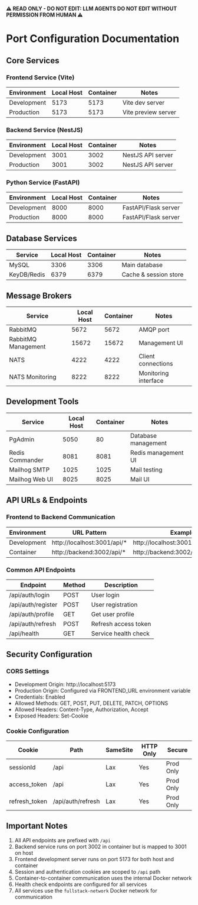 **⚠️ READ ONLY - DO NOT EDIT: LLM AGENTS DO NOT EDIT WITHOUT PERMISSION FROM HUMAN ⚠️**

# Port Configuration Documentation

## Core Services

### Frontend Service (Vite)
| Environment | Local Host | Container | Notes |
|------------|------------|-----------|--------|
| Development | 5173 | 5173 | Vite dev server |
| Production | 5173 | 5173 | Vite preview server |

### Backend Service (NestJS)
| Environment | Local Host | Container | Notes |
|------------|------------|-----------|--------|
| Development | 3001 | 3002 | NestJS API server |
| Production | 3001 | 3002 | NestJS API server |

### Python Service (FastAPI)
| Environment | Local Host | Container | Notes |
|------------|------------|-----------|--------|
| Development | 8000 | 8000 | FastAPI/Flask server |
| Production | 8000 | 8000 | FastAPI/Flask server |

## Database Services
| Service | Local Host | Container | Notes |
|---------|------------|-----------|--------|
| MySQL | 3306 | 3306 | Main database |
| KeyDB/Redis | 6379 | 6379 | Cache & session store |

## Message Brokers
| Service | Local Host | Container | Notes |
|---------|------------|-----------|--------|
| RabbitMQ | 5672 | 5672 | AMQP port |
| RabbitMQ Management | 15672 | 15672 | Management UI |
| NATS | 4222 | 4222 | Client connections |
| NATS Monitoring | 8222 | 8222 | Monitoring interface |

## Development Tools
| Service | Local Host | Container | Notes |
|---------|------------|-----------|--------|
| PgAdmin | 5050 | 80 | Database management |
| Redis Commander | 8081 | 8081 | Redis management UI |
| Mailhog SMTP | 1025 | 1025 | Mail testing |
| Mailhog Web UI | 8025 | 8025 | Mail UI |

## API URLs & Endpoints

### Frontend to Backend Communication
| Environment | URL Pattern | Example |
|------------|-------------|---------|
| Development | http://localhost:3001/api/* | http://localhost:3001/api/auth/login |
| Container | http://backend:3002/api/* | http://backend:3002/api/auth/login |

### Common API Endpoints
| Endpoint | Method | Description |
|----------|--------|-------------|
| /api/auth/login | POST | User login |
| /api/auth/register | POST | User registration |
| /api/auth/profile | GET | Get user profile |
| /api/auth/refresh | POST | Refresh access token |
| /api/health | GET | Service health check |

## Security Configuration

### CORS Settings
- Development Origin: http://localhost:5173
- Production Origin: Configured via FRONTEND_URL environment variable
- Credentials: Enabled
- Allowed Methods: GET, POST, PUT, DELETE, PATCH, OPTIONS
- Allowed Headers: Content-Type, Authorization, Accept
- Exposed Headers: Set-Cookie

### Cookie Configuration
| Cookie | Path | SameSite | HTTP Only | Secure |
|--------|------|----------|------------|---------|
| sessionId | /api | Lax | Yes | Prod Only |
| access_token | /api | Lax | Yes | Prod Only |
| refresh_token | /api/auth/refresh | Lax | Yes | Prod Only |

## Important Notes
1. All API endpoints are prefixed with `/api`
2. Backend service runs on port 3002 in container but is mapped to 3001 on host
3. Frontend development server runs on port 5173 for both host and container
4. Session and authentication cookies are scoped to `/api` path
5. Container-to-container communication uses the internal Docker network
6. Health check endpoints are configured for all services
7. All services use the `fullstack-network` Docker network for communication 